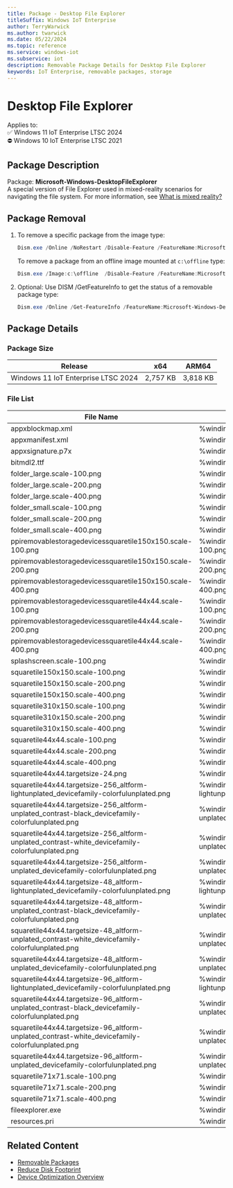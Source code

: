 ```yaml
---
title: Package - Desktop File Explorer
titleSuffix: Windows IoT Enterprise
author: TerryWarwick
ms.author: twarwick
ms.date: 05/22/2024
ms.topic: reference
ms.service: windows-iot
ms.subservice: iot
description: Removable Package Details for Desktop File Explorer
keywords: IoT Enterprise, removable packages, storage
---
```


# Desktop File Explorer

Applies to:  
✅ Windows 11 IoT Enterprise LTSC 2024  
⛔ Windows 10 IoT Enterprise LTSC 2021

## Package Description

Package: **Microsoft-Windows-DesktopFileExplorer** </br>  A special version of File Explorer used in mixed-reality scenarios for navigating the file system. For more information, see [What is mixed reality?](/windows/mixed-reality/discover/mixed-reality)

## Package Removal

1. To remove a specific package from the image type:

   ```powershell
   Dism.exe /Online /NoRestart /Disable-Feature /FeatureName:Microsoft-Windows-DesktopFileExplorer /PackageName:@Package
   ````

   To remove a package from an offline image mounted at `c:\offline` type:

   ```powershell
   Dism.exe /Image:c:\offline  /Disable-Feature /FeatureName:Microsoft-Windows-DesktopFileExplorer /PackageName:@Package
   ```

1. Optional: Use DISM /GetFeatureInfo to get the status of a removable package type:

   ```powershell
   Dism.exe /Online /Get-FeatureInfo /FeatureName:Microsoft-Windows-DesktopFileExplorer /PackageName:@Package
   ````

## Package Details

### Package Size

| Release                             |   x64     |    ARM64    |
|-------------------------------------|:---------:|:-----------:|
| Windows 11 IoT Enterprise LTSC 2024 | 2,757 KB  | 3,818 KB    |

### File List

| File Name | Installed Location |
|-----------|--------------------|
| appxblockmap.xml | %windir%\systemapps\microsoft.windows.fileexplorer_cw5n1h2txyewy\appxblockmap.xml |
| appxmanifest.xml | %windir%\systemapps\microsoft.windows.fileexplorer_cw5n1h2txyewy\appxmanifest.xml |
| appxsignature.p7x | %windir%\systemapps\microsoft.windows.fileexplorer_cw5n1h2txyewy\appxsignature.p7x |
| bitmdl2.ttf | %windir%\systemapps\microsoft.windows.fileexplorer_cw5n1h2txyewy\assets\bitmdl2.ttf |
| folder_large.scale-100.png | %windir%\systemapps\microsoft.windows.fileexplorer_cw5n1h2txyewy\assets\folder_large.scale-100.png |
| folder_large.scale-200.png | %windir%\systemapps\microsoft.windows.fileexplorer_cw5n1h2txyewy\assets\folder_large.scale-200.png |
| folder_large.scale-400.png | %windir%\systemapps\microsoft.windows.fileexplorer_cw5n1h2txyewy\assets\folder_large.scale-400.png |
| folder_small.scale-100.png | %windir%\systemapps\microsoft.windows.fileexplorer_cw5n1h2txyewy\assets\folder_small.scale-100.png |
| folder_small.scale-200.png | %windir%\systemapps\microsoft.windows.fileexplorer_cw5n1h2txyewy\assets\folder_small.scale-200.png |
| folder_small.scale-400.png | %windir%\systemapps\microsoft.windows.fileexplorer_cw5n1h2txyewy\assets\folder_small.scale-400.png |
| ppiremovablestoragedevicessquaretile150x150.scale-100.png | %windir%\systemapps\microsoft.windows.fileexplorer_cw5n1h2txyewy\assets\ppiremovablestoragedevicessquaretile150x150.scale-100.png |
| ppiremovablestoragedevicessquaretile150x150.scale-200.png | %windir%\systemapps\microsoft.windows.fileexplorer_cw5n1h2txyewy\assets\ppiremovablestoragedevicessquaretile150x150.scale-200.png |
| ppiremovablestoragedevicessquaretile150x150.scale-400.png | %windir%\systemapps\microsoft.windows.fileexplorer_cw5n1h2txyewy\assets\ppiremovablestoragedevicessquaretile150x150.scale-400.png |
| ppiremovablestoragedevicessquaretile44x44.scale-100.png | %windir%\systemapps\microsoft.windows.fileexplorer_cw5n1h2txyewy\assets\ppiremovablestoragedevicessquaretile44x44.scale-100.png |
| ppiremovablestoragedevicessquaretile44x44.scale-200.png | %windir%\systemapps\microsoft.windows.fileexplorer_cw5n1h2txyewy\assets\ppiremovablestoragedevicessquaretile44x44.scale-200.png |
| ppiremovablestoragedevicessquaretile44x44.scale-400.png | %windir%\systemapps\microsoft.windows.fileexplorer_cw5n1h2txyewy\assets\ppiremovablestoragedevicessquaretile44x44.scale-400.png |
| splashscreen.scale-100.png | %windir%\systemapps\microsoft.windows.fileexplorer_cw5n1h2txyewy\assets\splashscreen.scale-100.png |
| squaretile150x150.scale-100.png | %windir%\systemapps\microsoft.windows.fileexplorer_cw5n1h2txyewy\assets\squaretile150x150.scale-100.png |
| squaretile150x150.scale-200.png | %windir%\systemapps\microsoft.windows.fileexplorer_cw5n1h2txyewy\assets\squaretile150x150.scale-200.png |
| squaretile150x150.scale-400.png | %windir%\systemapps\microsoft.windows.fileexplorer_cw5n1h2txyewy\assets\squaretile150x150.scale-400.png |
| squaretile310x150.scale-100.png | %windir%\systemapps\microsoft.windows.fileexplorer_cw5n1h2txyewy\assets\squaretile310x150.scale-100.png |
| squaretile310x150.scale-200.png | %windir%\systemapps\microsoft.windows.fileexplorer_cw5n1h2txyewy\assets\squaretile310x150.scale-200.png |
| squaretile310x150.scale-400.png | %windir%\systemapps\microsoft.windows.fileexplorer_cw5n1h2txyewy\assets\squaretile310x150.scale-400.png |
| squaretile44x44.scale-100.png | %windir%\systemapps\microsoft.windows.fileexplorer_cw5n1h2txyewy\assets\squaretile44x44.scale-100.png |
| squaretile44x44.scale-200.png | %windir%\systemapps\microsoft.windows.fileexplorer_cw5n1h2txyewy\assets\squaretile44x44.scale-200.png |
| squaretile44x44.scale-400.png | %windir%\systemapps\microsoft.windows.fileexplorer_cw5n1h2txyewy\assets\squaretile44x44.scale-400.png |
| squaretile44x44.targetsize-24.png | %windir%\systemapps\microsoft.windows.fileexplorer_cw5n1h2txyewy\assets\squaretile44x44.targetsize-24.png |
| squaretile44x44.targetsize-256_altform-lightunplated_devicefamily-colorfulunplated.png | %windir%\systemapps\microsoft.windows.fileexplorer_cw5n1h2txyewy\assets\squaretile44x44.targetsize-256_altform-lightunplated_devicefamily-colorfulunplated.png |
| squaretile44x44.targetsize-256_altform-unplated_contrast-black_devicefamily-colorfulunplated.png | %windir%\systemapps\microsoft.windows.fileexplorer_cw5n1h2txyewy\assets\squaretile44x44.targetsize-256_altform-unplated_contrast-black_devicefamily-colorfulunplated.png |
| squaretile44x44.targetsize-256_altform-unplated_contrast-white_devicefamily-colorfulunplated.png | %windir%\systemapps\microsoft.windows.fileexplorer_cw5n1h2txyewy\assets\squaretile44x44.targetsize-256_altform-unplated_contrast-white_devicefamily-colorfulunplated.png |
| squaretile44x44.targetsize-256_altform-unplated_devicefamily-colorfulunplated.png | %windir%\systemapps\microsoft.windows.fileexplorer_cw5n1h2txyewy\assets\squaretile44x44.targetsize-256_altform-unplated_devicefamily-colorfulunplated.png |
| squaretile44x44.targetsize-48_altform-lightunplated_devicefamily-colorfulunplated.png | %windir%\systemapps\microsoft.windows.fileexplorer_cw5n1h2txyewy\assets\squaretile44x44.targetsize-48_altform-lightunplated_devicefamily-colorfulunplated.png |
| squaretile44x44.targetsize-48_altform-unplated_contrast-black_devicefamily-colorfulunplated.png | %windir%\systemapps\microsoft.windows.fileexplorer_cw5n1h2txyewy\assets\squaretile44x44.targetsize-48_altform-unplated_contrast-black_devicefamily-colorfulunplated.png |
| squaretile44x44.targetsize-48_altform-unplated_contrast-white_devicefamily-colorfulunplated.png | %windir%\systemapps\microsoft.windows.fileexplorer_cw5n1h2txyewy\assets\squaretile44x44.targetsize-48_altform-unplated_contrast-white_devicefamily-colorfulunplated.png |
| squaretile44x44.targetsize-48_altform-unplated_devicefamily-colorfulunplated.png | %windir%\systemapps\microsoft.windows.fileexplorer_cw5n1h2txyewy\assets\squaretile44x44.targetsize-48_altform-unplated_devicefamily-colorfulunplated.png |
| squaretile44x44.targetsize-96_altform-lightunplated_devicefamily-colorfulunplated.png | %windir%\systemapps\microsoft.windows.fileexplorer_cw5n1h2txyewy\assets\squaretile44x44.targetsize-96_altform-lightunplated_devicefamily-colorfulunplated.png |
| squaretile44x44.targetsize-96_altform-unplated_contrast-black_devicefamily-colorfulunplated.png | %windir%\systemapps\microsoft.windows.fileexplorer_cw5n1h2txyewy\assets\squaretile44x44.targetsize-96_altform-unplated_contrast-black_devicefamily-colorfulunplated.png |
| squaretile44x44.targetsize-96_altform-unplated_contrast-white_devicefamily-colorfulunplated.png | %windir%\systemapps\microsoft.windows.fileexplorer_cw5n1h2txyewy\assets\squaretile44x44.targetsize-96_altform-unplated_contrast-white_devicefamily-colorfulunplated.png |
| squaretile44x44.targetsize-96_altform-unplated_devicefamily-colorfulunplated.png | %windir%\systemapps\microsoft.windows.fileexplorer_cw5n1h2txyewy\assets\squaretile44x44.targetsize-96_altform-unplated_devicefamily-colorfulunplated.png |
| squaretile71x71.scale-100.png | %windir%\systemapps\microsoft.windows.fileexplorer_cw5n1h2txyewy\assets\squaretile71x71.scale-100.png |
| squaretile71x71.scale-200.png | %windir%\systemapps\microsoft.windows.fileexplorer_cw5n1h2txyewy\assets\squaretile71x71.scale-200.png |
| squaretile71x71.scale-400.png | %windir%\systemapps\microsoft.windows.fileexplorer_cw5n1h2txyewy\assets\squaretile71x71.scale-400.png |
| fileexplorer.exe | %windir%\systemapps\microsoft.windows.fileexplorer_cw5n1h2txyewy\fileexplorer.exe |
| resources.pri | %windir%\systemapps\microsoft.windows.fileexplorer_cw5n1h2txyewy\resources.pri |

## Related Content

- [Removable Packages](/windows/iot/iot-enterprise/Optimize-Your-Device/Removable-Packages)
- [Reduce Disk Footprint](/windows/iot/iot-enterprise/Optimize-Your-Device/Reduce-Disk-Footprint)
- [Device Optimization Overview](/windows/iot/iot-enterprise/Optimize-Your-Device/Overview)
